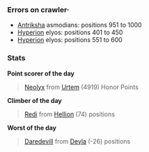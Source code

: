 ### Errors on crawler·
- [Antriksha](/#/ranking/Antriksha) asmodians: positions 951 to 1000
- [Hyperion](/#/ranking/Hyperion) elyos: positions 401 to 450
- [Hyperion](/#/ranking/Hyperion) elyos: positions 551 to 600


### Stats

**Point scorer of the day**
>[Neolyx](/#/character/Urtem/1325629) from [Urtem](/#/ranking/Urtem)  (4919) Honor Points


**Climber of the day**
>[Redi](/#/character/Hellion/314336) from [Hellion](/#/ranking/Hellion)  (74) positions


**Worst of the day**
>[Daredevill](/#/character/Deyla/1138334) from [Deyla](/#/ranking/Deyla)  (-26) positions



